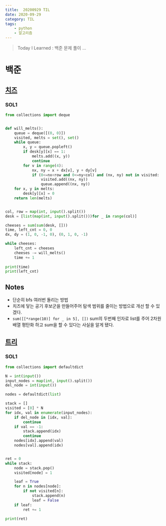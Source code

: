 ```yaml
---
title:  20200929 TIL
date: 2020-09-29
category: TIL
tags:
    - python
    - 알고리즘
---
```


> Today I Learned : 백준 문제 풀이 ...

# 백준

## [치즈](https://www.acmicpc.net/problem/2636)

### SOL1
```python
from collections import deque


def will_melts():
    queue = deque([(0, 0)])
    visited, melts = set(), set()
    while queue:
        x, y = queue.popleft()
        if desk[y][x] == 1:
            melts.add((x, y))
            continue
        for v in range(4):
            nx, ny = x + dx[v], y + dy[v]
            if (0<=nx<row and 0<=ny<col) and (nx, ny) not in visited:
                visited.add((nx, ny))
                queue.append((nx, ny))
    for x, y in melts:
        desk[y][x] = 0
    return len(melts)


col, row = map(int, input().split())
desk = [list(map(int, input().split()))for _ in range(col)]

cheeses = sum(sum(desk, []))
time, left_cnt = 0, 0
dx, dy = (1, 0, -1, 0), (0, 1, 0, -1)

while cheeses:
    left_cnt = cheeses
    cheeses -= will_melts()
    time += 1
    
print(time)
print(left_cnt)
```

## Notes
- 단순히 bfs 여러번 돌리는 방법
- 치즈에 닿는 공기 후보군을 만들어주어 탐색 범위를 줄이는 방법으로 개선 할 수 있겠다.
- `sum([[*range(10)] for _ in 5], [])` sum의 두번째 인자로 list를 주어 2차원 배열 평탄화 하고 sum을 할 수 있다는 사실을 알게 됐다.

## [트리](https://www.acmicpc.net/problem/1068)

### SOL1
```python
from collections import defaultdict 

N = int(input())
input_nodes = map(int, input().split())
del_node = int(input())

nodes = defaultdict(list)

stack = []
visited = [0] * N
for idx, val in enumerate(input_nodes):
    if del_node in [idx, val]:
        continue
    if val == -1:
        stack.append(idx)
        continue
    nodes[idx].append(val)
    nodes[val].append(idx)


ret = 0
while stack:
    node = stack.pop()
    visited[node] = 1

    leaf = True
    for n in nodes[node]:
        if not visited[n]:
            stack.append(n)
            leaf = False
    if leaf:
        ret += 1

print(ret)
```